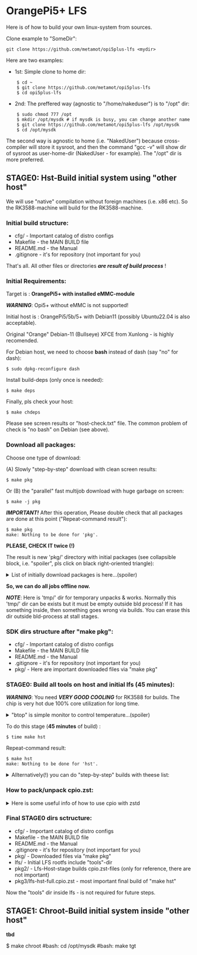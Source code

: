 # OrangePi5+ LFS

Here is of how to build your own linux-system from sources.

Clone example to "SomeDir":

    git clone https://github.com/metamot/opi5plus-lfs <mydir>

Here are two examples:

- 1st: Simple clone to home dir:

```
    $ cd ~
    $ git clone https://github.com/metamot/opi5plus-lfs
    $ cd opi5plus-lfs
```

- 2nd: The preffered way (agnostic to "/home/nakeduser") is to "/opt" dir:

```
    $ sudo chmod 777 /opt
    $ mkdir /opt/mysdk # if mysdk is busy, you can change another name
    $ git clone https://github.com/metamot/opi5plus-lfs /opt/mysdk
    $ cd /opt/mysdk
```

The second way is agnostic to home (i.e. "NakedUser") because cross-compiler will store it sysroot, and then the command "gcc -v" will show dir of sysroot as user-home-dir (NakedUser - for example). The "/opt" dir is more preferred.

## STAGE0: Hst-Build initial system using "other host"

We will use "native" compilation without foreign machines (i.e. x86 etc). So the RK3588-machine will build for the RK3588-machine.

### Initial build structure:

- cfg/       - Important catalog of distro configs
- Makefile   - the MAIN BUILD file
- README.md  - the Manual
- .gitignore - it's for repository (not important for you)

That's all. All other files or directories ***are result of build process*** !

### Initial Requirements:

Target is : **OrangePi5+ with installed eMMC-module**

***WARNING***: Opi5+ without eMMC is not supported!

Initial host is : OrangePi5/5b/5+ with Debian11 (possibly Ubuntu22.04 is also acceptable).

Original "Orange" Debian-11 (Bullseye) XFCE from Xunlong - is highly recomended.

For Debian host, we need to choose **bash** instead of dash (say "no" for dash):

    $ sudo dpkg-reconfigure dash

Install build-deps (only once is needed):

    $ make deps

Finally, pls check your host:

    $ make chdeps

Please see screen results or "host-check.txt" file. The common problem of check is "no bash" on Debian (see above).
    
### Download all packages:

Choose one type of download:

(A) Slowly "step-by-step" download with clean screen results:

    $ make pkg
    
Or (B) the "parallel" fast multijob download with huge garbage on screen:
    
    $ make -j pkg

***IMPORTANT!*** After this operation, Please double check that all packages are done at this point ("Repeat-command result"):

    $ make pkg
    make: Nothing to be done for 'pkg'.

**PLEASE, CHECK IT twice (!)**

The result is new 'pkg/' directory with initial packages (see collapsible block, i.e. "spoiler", pls click on black right-oriented triangle):

<details>
<summary>List of initially download packages is here...(spoiler)</summary>

- acl-2.2.53.tar.gz
- attr-2.4.48.tar.gz
- autoconf-2.69.tar.xz
- automake-1.16.2.tar.xz
- bash-5.0.tar.gz
- bash-5.0-upstream_fixes-1.patch
- bc-3.1.5.tar.xz
- binutils-2.35.tar.xz
- bison-3.7.1.tar.xz
- busybox.cpio.zst
- bzip2-1.0.8-install_docs-1.patch
- bzip2-1.0.8.tar.gz
- check-0.15.2.tar.gz
- coreutils-8.32-i18n-1.patch
- coreutils-8.32.tar.xz
- cpio-2.13.tar.bz2
- dbus-1.12.20.tar.gz
- dejagnu-1.6.2.tar.gz
- diffutils-3.7.tar.xz
- e2fsprogs-1.45.6.tar.gz
- elfutils-0.180.tar.bz2
- expat-2.5.0.tar.xz
- expect5.45.4.tar.gz
- file-5.39.tar.gz
- findutils-4.7.0.tar.xz
- flex-2.6.4.tar.gz
- gawk-5.1.0.tar.xz
- gcc-10.2.0.tar.xz
- gdbm-1.18.1.tar.gz
- gdbm-.tar.gz
- gettext-0.21.tar.xz
- glibc-2.32-fhs-1.patch
- glibc-2.32.tar.xz
- gmp-6.2.0.tar.xz
- gperf-3.1.tar.gz
- grep-3.4.tar.xz
- groff-1.22.4.tar.gz
- gzip-1.10.tar.xz
- iana-etc-20200821.tar.gz
- inetutils-1.9.4.tar.xz
- intltool-0.51.0.tar.gz
- iproute2-5.8.0.tar.xz
- isl-0.23.tar.xz
- kbd-2.3.0-backspace-1.patch
- kbd-2.3.0.tar.xz
- kmod-27.tar.xz
- less-551.tar.gz
- libcap-2.42.tar.xz
- libffi-3.3.tar.gz
- libpipeline-1.5.3.tar.gz
- libtool-2.4.6.tar.xz
- m4-1.4.18.tar.xz
- make-4.3.tar.gz
- man-db-2.9.3.tar.xz
- man-pages-5.08.tar.xz
- meson-0.55.0.tar.gz
- mpc-1.1.0.tar.gz
- mpfr-4.1.0.tar.xz
- ncurses-6.2.tar.gz
- ninja-1.10.0.tar.gz
- openssl-1.1.1g.tar.gz
- orangepi5-atf.cpio.zst
- orangepi5-linux510-xunlong.cpio.zst
- orangepi5-rkbin-only_rk3588.cpio.zst
- orangepi5-uboot.cpio.zst
- patch-2.7.6.tar.xz
- perl-5.32.0.tar.xz
- pkg-config-0.29.2.tar.gz
- procps-ng-3.3.16.tar.xz
- psmisc-23.3.tar.xz
- pv-1.8.5.tar.gz
- python-3.8.5-docs-html.tar.bz2
- Python-3.8.5.tar.xz
- readline-8.0.tar.gz
- rkdeveloptool.cpio.zst
- sed-4.8.tar.xz
- shadow-4.8.1.tar.xz
- systemd-246.tar.gz
- tar-1.32.tar.xz
- tcl8.6.10-html.tar.gz
- tcl8.6.10-src.tar.gz
- texinfo-6.7.tar.xz
- tzdata2020a.tar.gz
- uboot-v2024.01-rc6.cpio.zst
- util-linux-2.36.tar.xz
- vim-8.2.1361.tar.gz
- XML-Parser-2.46.tar.gz
- xz-5.2.5.tar.xz
- zlib-1.3.1.tar.xz
- zstd-1.4.5.tar.gz
</details>

**So, we can do all jobs offline now.**

***NOTE***: Here is 'tmp/' dir for temporary unpacks & works. Normally this 'tmp/' dir can be exists but it must be empty outside bld process! If it has something inside, then something goes wrong via builds. You can erase this dir outside bld-process at stall stages.

### SDK dirs structure after "make pkg":

- cfg/       - Important catalog of distro configs
- Makefile   - the MAIN BUILD file
- README.md  - the Manual
- .gitignore - it's for repository (not important for you)
- pkg/       - Here are important downloaded files via "make pkg"

### STAGE0: Build all tools on host and initial lfs (45 minutes):

***WARNING***: You need ***VERY GOOD COOLING*** for RK3588 for builds. The chip is very hot due 100% core utilization for long time.

<details>
<summary>"btop" is simple monitor to control temperature...(spoiler)</summary>

    $ sudo apt install btop

Run btop on other window-console to control chip temperature and core-loads.

</details>

To do this stage (**45 minutes** of build) :

    $ time make hst

Repeat-command result:

    $ make hst
    make: Nothing to be done for 'hst'.

<details>
<summary>Allternatively(!) you can do "step-by-step" builds with theese list:</summary>

```
    $ make hst-headers    # produce 'pkg2/lfs-kernel-headers.cpio.zst', install to 'lfs/usr/include'
    $ make hst-binutils1  # 'pkg2/lfs-hst-binutils-2.35.pass1.cpio.zst', install to 'lfs/tools'
    $ make hst-gcc1       # 'pkg2/lfs-hst-gcc-10.2.0.pass1.cpio.zst', install to 'lfs/tools'
    $ make hst-glibc      # 'pkg2/lfs-hst-glibc-2.32.cpio.zst', install to 'lfs'
    $ make hst-libcpp1
    $ make hst-m4
    $ make hst-ncurses
    $ make hst-bash
    $ make hst-coreutils
    $ make hst-diffutils
    $ make hst-file
    $ make hst-findutils
    $ make hst-gawk
    $ make hst-grep
    $ make hst-gzip
    $ make hst-make
    $ make hst-patch
    $ make hst-sed
    $ make hst-tar
    $ make hst-xz
    $ make hst-zstd
    $ make hst-cpio
    $ make hst-pv
    $ make hst-binutils2
    $ make hst-gcc2

Note: There are incremental builds with dependency.

For example "make hst-grep" depends on "make hst-gawk" and its deps on "make hst-findutils" etc.

I.e. any try of theese make automatically builds all above. For more theese packages see to "pkg2".

```
</details>

### How to pack/unpack cpio.zst:

<details>
<summary>Here is some useful info of how to use cpio with zstd</summary>
    
CPIO is ***pipeline*** arc/dearc (unlike to tar), so we need to indicate input&output of pipeline. Here are some examples:

Create input data (example):

    $ mkdir -p ~/cpio-test/dir0/11
    $ echo "Hello0" > ~/cpio-test/dir0/file0.txt
    $ echo "Hello1" > ~/cpio-test/dir0/file1.txt
    $ echo "Hello11" > ~/cpio-test/dir0/11/file11.txt

Create two output dirs:

    $ mkdir -p ~/cpio-test/dir1 && mkdir -p ~/cpio-test/dir2

(A): Pack cpio with zstd-compression example (using "cd" on find and using print0 i.e. null as separator):

    $ cd ~/cpio-test/dir0/
    $ find . -print0 | cpio -0oH newc | zstd -z9T9 > ~/cpio-test/test.cpio.zst
    $ cd ~

Here is we change-dir to sources, then "find"-util find files (at current dir and recursive ".") and produces output-list with zero"0" delimiter (instead of text LF delimiters). Cpio consumes file-list and "-0"(minus zero) option say that file-list is zero delimited. Option "-o" say to cpio produce "output". Option "-H" say type of arc is "newc". Then "zstd" consume input and "-z9"(compression level) and "-T9"(how many threads use in multithread compression). Finally output was redirected to final-file using ">" operand.

(B): Another pack cpio with zstd-compression example (without real "cd" with find as normal lines, and you can stay now in original catalog of invocation):

    $ { cd ~/cpio-test/dir0 && find . | tail -n +2 | cpio -oH newc; } | zstd -z9T9 > ~/cpio-test/test.cpio.zst

Here is we really don't change dir and filenames from find produces as usual lines, but "tail -n +2" used.

(*) Unpack zst-compressed cpio examples (without pv) with preserved-timestamps(1st) or with unpack-time(2nd) :

    $ cat ~/cpio-test/test.cpio.zst | zstd -d | cpio -idumH newc -D ~/cpio-test/dir1/
    $ cat ~/cpio-test/test.cpio.zst | zstd -d | cpio -iduH newc -D ~/cpio-test/dir2/

Please look file-date-timestamps in "dir1" and "dir2".

Here is zstd option "-d" is decompress without indicate threads. It fine works on single thread (see "man zstd").

NOTE1: "cpio -idumH newc" produces files with ***original*** date-timestampes (as is time to packing) - "-m"(option).

NOTE2: "cpio -iduH newc" produces files with date-timestamps ***at extraction time*** (without m-option).

Other cpio options are: "-i"(input) = de-archivate input. Most important option "-d" (create directories if recursive)! Here is "-u" = overwrite output files (very useful if operation was be uncompleted or cancelled during process). Finally "-H newc" = format.

If unpack you can use "pv"(pipe-viewer) instead of "cat" this will show status of progress!

</details>

### Final STAGE0 dirs sctructure:

- cfg/       - Important catalog of distro configs
- Makefile   - the MAIN BUILD file
- README.md  - the Manual
- .gitignore - it's for repository (not important for you)
- pkg/       - Downloaded files via "make pkg"
- lfs/       - Initial LFS rootfs include "tools"-dir
- pkg2/      - Lfs-Host-stage builds cpio.zst-files (only for reference, there are not important)
- pkg3/lfs-hst-full.cpio.zst - most important final build of "make hst"

Now the "tools" dir inside lfs - is not required for future steps.

## STAGE1: Chroot-Build initial system inside "other host"

**tbd**

$ make chroot
#bash: cd /opt/mysdk
#bash: make tgt

